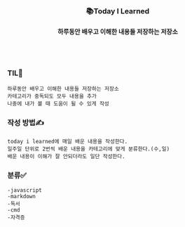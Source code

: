 
</br>
</br>
<div align="center">
<h3>📚Today I Learned</h3>
<h4>하루동안 배우고 이해한 내용들 저장하는 저장소</h4>
</div>


</br>
</br>

### TIL🧠
	하루동안 배우고 이해한 내용들 저장하는 저장소
	카테고리가 중독되도 모두 내용을 추가
	나중에 내가 볼 때 도움이 될 수 있게 작성
    
### 작성 방법✍️
    today i learned에 매일 배운 내용을 작성한다.
    일주일 단위로 2번씩 배운 내용을 카테고리에 맞게 분류한다.(수,일)
    배운 내용이 이해가 잘 안되더라도 일단 작성한다.
### 분류✅
	-javascript
    -markdown
    -독서
    -cmd
    -자격증
    
